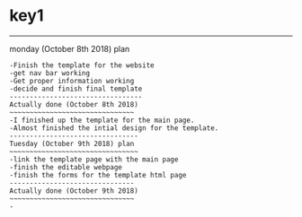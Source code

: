 # key1
----------------------------------
monday (October 8th 2018) plan
~~~~~~~~~~~~~~~~~~~~~~~~~~~~~~~~~~
-Finish the template for the website
-get nav bar working
-Get proper information working 
-decide and finish final template
---------------------------------
Actually done (October 8th 2018)
~~~~~~~~~~~~~~~~~~~~~~~~~~~~~~~
-I finished up the template for the main page.
-Almost finished the intial design for the template.
--------------------------------
Tuesday (October 9th 2018) plan
~~~~~~~~~~~~~~~~~~~~~~~~~~~~~~~~
-link the template page with the main page
-finish the editable webpage
-finish the forms for the template html page
-------------------------------
Actually done (October 9th 2018)
~~~~~~~~~~~~~~~~~~~~~~~~~~~~~~~
-
